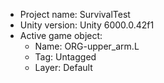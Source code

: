 <!-- UNITY CODE ASSIST INSTRUCTIONS START -->
- Project name: SurvivalTest
- Unity version: Unity 6000.0.42f1
- Active game object:
  - Name: ORG-upper_arm.L
  - Tag: Untagged
  - Layer: Default
<!-- UNITY CODE ASSIST INSTRUCTIONS END -->